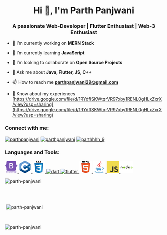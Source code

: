 <h1 align="center">Hi 👋, I'm Parth Panjwani</h1>
<h3 align="center">A passionate Web-Developer | Flutter Enthusiast | Web-3 Enthusiast</h3>

- 🔭 I’m currently working on **MERN Stack**

- 🌱 I’m currently learning **JavaScript**

- 👯 I’m looking to collaborate on **Open Source Projects**

- 💬 Ask me about **Java, Flutter, JS, C++**

- 📫 How to reach me **parthpanjwani29@gmail.com**

- 📄 Know about my experiences [https://drive.google.com/file/d/1RYdfISKWtqrVR97xby1RENL0gHLxZxrX/view?usp=sharing](https://drive.google.com/file/d/1RYdfISKWtqrVR97xby1RENL0gHLxZxrX/view?usp=sharing)

<h3 align="left">Connect with me:</h3>
<p align="left">
<a href="https://twitter.com/parthpanjwani" target="blank"><img align="center" src="https://raw.githubusercontent.com/rahuldkjain/github-profile-readme-generator/master/src/images/icons/Social/twitter.svg" alt="parthpanjwani" height="30" width="40" /></a>
<a href="https://linkedin.com/in/parthpanjwani" target="blank"><img align="center" src="https://raw.githubusercontent.com/rahuldkjain/github-profile-readme-generator/master/src/images/icons/Social/linked-in-alt.svg" alt="parthpanjwani" height="30" width="40" /></a>
<a href="https://instagram.com/parthhhh_9" target="blank"><img align="center" src="https://raw.githubusercontent.com/rahuldkjain/github-profile-readme-generator/master/src/images/icons/Social/instagram.svg" alt="parthhhh_9" height="30" width="40" /></a>
</p>

<h3 align="left">Languages and Tools:</h3>
<p align="left"> <a href="https://getbootstrap.com" target="_blank" rel="noreferrer"> <img src="https://raw.githubusercontent.com/devicons/devicon/master/icons/bootstrap/bootstrap-plain-wordmark.svg" alt="bootstrap" width="40" height="40"/> </a> <a href="https://www.w3schools.com/cpp/" target="_blank" rel="noreferrer"> <img src="https://raw.githubusercontent.com/devicons/devicon/master/icons/cplusplus/cplusplus-original.svg" alt="cplusplus" width="40" height="40"/> </a> <a href="https://www.w3schools.com/css/" target="_blank" rel="noreferrer"> <img src="https://raw.githubusercontent.com/devicons/devicon/master/icons/css3/css3-original-wordmark.svg" alt="css3" width="40" height="40"/> </a> <a href="https://dart.dev" target="_blank" rel="noreferrer"> <img src="https://www.vectorlogo.zone/logos/dartlang/dartlang-icon.svg" alt="dart" width="40" height="40"/> </a> <a href="https://flutter.dev" target="_blank" rel="noreferrer"> <img src="https://www.vectorlogo.zone/logos/flutterio/flutterio-icon.svg" alt="flutter" width="40" height="40"/> </a> <a href="https://www.w3.org/html/" target="_blank" rel="noreferrer"> <img src="https://raw.githubusercontent.com/devicons/devicon/master/icons/html5/html5-original-wordmark.svg" alt="html5" width="40" height="40"/> </a> <a href="https://www.java.com" target="_blank" rel="noreferrer"> <img src="https://raw.githubusercontent.com/devicons/devicon/master/icons/java/java-original.svg" alt="java" width="40" height="40"/> </a> <a href="https://developer.mozilla.org/en-US/docs/Web/JavaScript" target="_blank" rel="noreferrer"> <img src="https://raw.githubusercontent.com/devicons/devicon/master/icons/javascript/javascript-original.svg" alt="javascript" width="40" height="40"/> </a> <a href="https://nodejs.org" target="_blank" rel="noreferrer"> <img src="https://raw.githubusercontent.com/devicons/devicon/master/icons/nodejs/nodejs-original-wordmark.svg" alt="nodejs" width="40" height="40"/> </a> </p>

<p><img align="left" src="https://github-readme-stats.vercel.app/api/top-langs?username=parth-panjwani&show_icons=true&locale=en&layout=compact" alt="parth-panjwani" /></p>
<br> <br> <br> <br>
<p>&nbsp;<img align="center" src="https://github-readme-stats.vercel.app/api?username=parth-panjwani&show_icons=true&locale=en" alt="parth-panjwani" /></p>
<br>
<p><img align="center" src="https://github-readme-streak-stats.herokuapp.com/?user=parth-panjwani&" alt="parth-panjwani" /></p>
